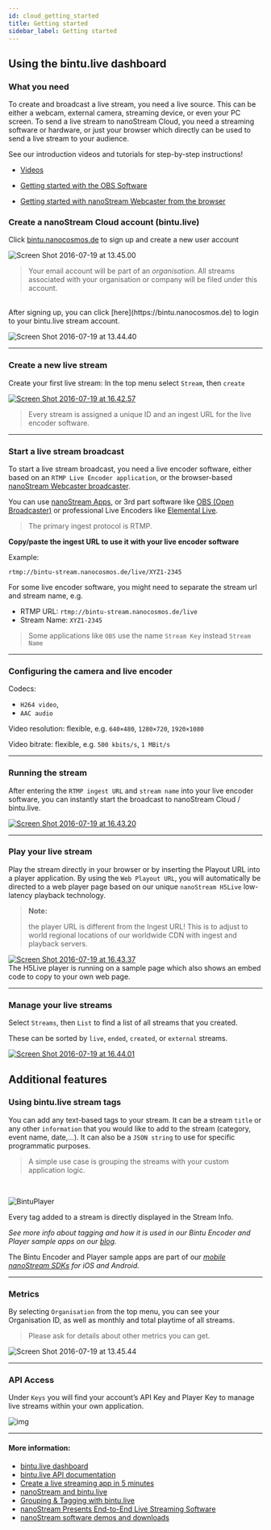 ```yaml
---
id: cloud_getting_started
title: Getting started
sidebar_label: Getting started
---
```

## Using the bintu.live dashboard

### What you need

To create and broadcast a live stream, you need a live source.
This can be either a webcam, external camera, streaming device, or even your PC screen.
To send a live stream to nanoStream Cloud, you need a streaming software or hardware,
or just your browser which directly can be used to send a live stream to your audience.

See our introduction videos and tutorials for step-by-step instructions!

- [Videos](https://www.nanocosmos.de/blog/videos)

- [Getting started with the OBS Software](https://www.nanocosmos.de/blog/2020/01/how-to-use-obs-as-a-live-encoder-for-your-nanostream/)

- [Getting started with nanoStream Webcaster from the browser](https://www.nanocosmos.de/blog/2019/09/how-to-create-a-livestream-with-our-nanostream-webrtc-application-demo-version/)

### Create a nanoStream Cloud account (bintu.live)

Click [bintu.nanocosmos.de](https://bintu.nanocosmos.de/signup) to sign up and create a new user account

![Screen Shot 2016-07-19 at 13.45.00](https://i2.wp.com/www.nanocosmos.de/blog/wp-content/uploads/Screen-Shot-2016-07-19-at-13.45.00.png?resize=600%2C448&ssl=1)
<br>
> Your email account will be part of an *organisation*. All streams associated with your organisation or company will be filed under this account.

<br>
After signing up, you can click [here](https://bintu.nanocosmos.de) to login to your bintu.live stream account.

![Screen Shot 2016-07-19 at 13.44.40](https://i2.wp.com/www.nanocosmos.de/blog/wp-content/uploads/Screen-Shot-2016-07-19-at-13.44.40.png?resize=300%2C234&ssl=1)

-----


### Create a new live stream

Create your first live stream: In the top menu select `Stream`, then `create`

[![Screen Shot 2016-07-19 at 16.42.57](https://i1.wp.com/www.nanocosmos.de/blog/wp-content/uploads/Screen-Shot-2016-07-19-at-16.42.57.png?resize=599%2C149&ssl=1)](https://i1.wp.com/www.nanocosmos.de/blog/wp-content/uploads/Screen-Shot-2016-07-19-at-16.42.57.png?ssl=1)

> Every stream is assigned a unique ID and an ingest URL for the live encoder software.

-----


### Start a live stream broadcast

To start a live stream broadcast, you need a live encoder software, either based on an `RTMP Live Encoder application`, or the browser-based [nanoStream Webcaster broadcaster](../../webrtc/nanostream_webrtc_introduction).

You can use [nanoStream Apps](../../nanostream/nanostream), or 3rd part software like [OBS (Open Broadcaster)](https://obsproject.com/) or professional Live Encoders like [Elemental Live](https://www.elemental.com/products/aws-elemental-live).

> The primary ingest protocol is RTMP.

**Copy/paste the ingest URL to use it with your live encoder software**

Example: 
```
rtmp://bintu-stream.nanocosmos.de/live/XYZ1-2345
```

For some live encoder software, you might need to separate the stream url and stream name, e.g.

- RTMP URL: `rtmp://bintu-stream.nanocosmos.de/live`
- Stream Name: `XYZ1-2345`

> Some applications like `OBS` use the name `Stream Key` instead `Stream Name`

-----


### Configuring the camera and live encoder

Codecs: 
- `H264 video`,
- `AAC audio`

Video resolution: flexible, e.g. `640×480`, `1280×720`, `1920×1080`

Video bitrate: flexible, e.g. `500 kbits/s`, `1 MBit/s`

-----


### Running the stream

After entering the `RTMP ingest URL` and `stream name` into your live encoder software, you can instantly start the broadcast to nanoStream Cloud / bintu.live.

[![Screen Shot 2016-07-19 at 16.43.20](https://i2.wp.com/www.nanocosmos.de/blog/wp-content/uploads/Screen-Shot-2016-07-19-at-16.43.20-1024x507.png?resize=640%2C317)](https://i2.wp.com/www.nanocosmos.de/blog/wp-content/uploads/Screen-Shot-2016-07-19-at-16.43.20.png?ssl=1)

-----


### Play your live stream

Play the stream directly in your browser or by inserting the Playout URL into a player application. By using the `Web Playout URL`, you will automatically be directed to a web player page based on our unique `nanoStream H5Live` low-latency playback technology.

> **Note:** 
>
> the player URL is different from the Ingest URL!
> This is to adjust to world regional locations of our worldwide CDN with ingest and playback servers.



[![Screen Shot 2016-07-19 at 16.43.37](https://i2.wp.com/www.nanocosmos.de/blog/wp-content/uploads/Screen-Shot-2016-07-19-at-16.43.37-1024x554.png?resize=640%2C346)](https://i0.wp.com/www.nanocosmos.de/blog/wp-content/uploads/Screen-Shot-2016-07-19-at-16.43.37.png?ssl=1)
<br>
The H5Live player is running on a sample page which also shows an embed code to copy to your own web page.
<br>

-----


### Manage your live streams

Select `Streams`, then `List` to find a list of all streams that you created. 

These can be sorted by `live`, `ended`, `created`, or `external` streams.

[![Screen Shot 2016-07-19 at 16.44.01](https://i1.wp.com/www.nanocosmos.de/blog/wp-content/uploads/Screen-Shot-2016-07-19-at-16.44.01-1024x530.png?resize=640%2C331)](https://i2.wp.com/www.nanocosmos.de/blog/wp-content/uploads/Screen-Shot-2016-07-19-at-16.44.01.png?ssl=1)





## Additional features


### Using bintu.live stream tags

You can add any text-based tags to your stream. It can be a stream `title` or any other `information` that you would like to add to the stream (category, event name, date,…). 
It can also be a `JSON string` to use for specific programmatic purposes.

> A simple use case is grouping the streams with your custom application logic.

<br>

![BintuPlayer](https://i0.wp.com/www.nanocosmos.de/blog/wp-content/uploads/BintuPlayer-1024x585.jpg?resize=474%2C271)

Every tag added to a stream is directly displayed in the Stream Info.

*See more info about tagging and how it is used in our Bintu Encoder and Player sample apps on our* [*blog*](https://www.nanocosmos.de/blog/2016/06/new-bintu-live-grouping-and-tagging-feature-for-streams/)*.*

The Bintu Encoder and Player sample apps are part of our [*mobile nanoStream SDKs*](../../nanostream/android/nanostream-android-sdk) *for iOS and Android.*

-----

### Metrics

By selecting `Organisation` from the top menu, you can see your Organisation ID, as well as monthly and total playtime of all streams. 

> Please ask for details about other metrics you can get.

![Screen Shot 2016-07-19 at 13.45.44](https://i1.wp.com/www.nanocosmos.de/blog/wp-content/uploads/Screen-Shot-2016-07-19-at-13.45.44-1024x389.png?resize=474%2C180)

-----


### API Access

Under `Keys` you will find your account’s API Key and Player Key to manage live streams within your own application.

![img](https://i0.wp.com/www.nanocosmos.de/blog/wp-content/uploads/keys.png?resize=768%2C194&ssl=1)

-----


#### More information:

- [bintu.live dashboard](https://bintu.nanocosmos.de)
- [bintu.live API documentation](https://bintu.nanocosmos.de/doc/)
- [Create a live streaming app in 5 minutes](cloud_ios_streaming_app)
- [nanoStream and bintu.live](https://www.nanocosmos.de/blog/2016/07/nanostream-and-bintu-live/)
- [Grouping & Tagging with bintu.live](https://www.nanocosmos.de/blog/2016/06/new-bintu-live-grouping-and-tagging-feature-for-streams/)
- [nanoStream Presents End-to-End Live Streaming Software](https://www.nanocosmos.de/blog/2016/05/nanocosmos-presents-new-end-to-end-live-streaming-software/)
- [nanoStream software demos and downloads](http://www.nanocosmos.de/demo)